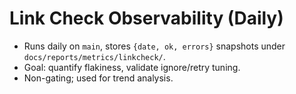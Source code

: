 # Link Check Observability (Daily)
- Runs daily on `main`, stores `{date, ok, errors}` snapshots under `docs/reports/metrics/linkcheck/`.
- Goal: quantify flakiness, validate ignore/retry tuning.
- Non-gating; used for trend analysis.
